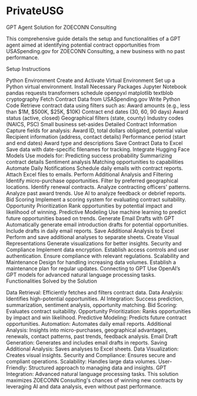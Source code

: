 # PrivateUSG
GPT Agent Solution for ZOECONN Consulting

This comprehensive guide details the setup and functionalities of a GPT agent aimed at identifying potential contract opportunities from USASpending.gov for ZOECONN Consulting, a new business with no past performance.

Setup Instructions

Python Environment
Create and Activate Virtual Environment
Set up a Python virtual environment.
Install Necessary Packages
Jupyter Notebook
pandas
requests
transformers
schedule
openpyxl
matplotlib
textblob
cryptography
Fetch Contract Data from USASpending.gov
Write Python Code
Retrieve contract data using filters such as:
Award amounts (e.g., less than $1M, $500K, $25K, $10K)
Contract end dates (30, 60, 90 days)
Award status (active, closed)
Geographical filters (state, county)
Industry codes (NAICS, PSC)
Small business set-asides
Detailed Contract Information
Capture fields for analysis:
Award ID, total dollars obligated, potential value
Recipient information (address, contact details)
Performance period (start and end dates)
Award type and descriptions
Save Contract Data to Excel
Save data with date-specific filenames for tracking.
Integrate Hugging Face Models
Use models for:
Predicting success probability
Summarizing contract details
Sentiment analysis
Matching opportunities to capabilities
Automate Daily Notifications
Schedule daily emails with contract reports.
Attach Excel files to emails.
Perform Additional Analysis and Filtering
Identify micro-purchase opportunities.
Filter by preferred geographical locations.
Identify renewal contracts.
Analyze contracting officers' patterns.
Analyze past award trends.
Use AI to analyze feedback or debrief reports.
Bid Scoring
Implement a scoring system for evaluating contract suitability.
Opportunity Prioritization
Rank opportunities by potential impact and likelihood of winning.
Predictive Modeling
Use machine learning to predict future opportunities based on trends.
Generate Email Drafts with GPT
Automatically generate email introduction drafts for potential opportunities.
Include drafts in daily email reports.
Save Additional Analysis to Excel
Perform and save additional analyses to separate sheets.
Create Visual Representations
Generate visualizations for better insights.
Security and Compliance
Implement data encryption.
Establish access controls and user authentication.
Ensure compliance with relevant regulations.
Scalability and Maintenance
Design for handling increasing data volumes.
Establish a maintenance plan for regular updates.
Connecting to GPT
Use OpenAI’s GPT models for advanced natural language processing tasks.
Functionalities Solved by the Solution

Data Retrieval: Efficiently fetches and filters contract data.
Data Analysis: Identifies high-potential opportunities.
AI Integration: Success prediction, summarization, sentiment analysis, opportunity matching.
Bid Scoring: Evaluates contract suitability.
Opportunity Prioritization: Ranks opportunities by impact and win likelihood.
Predictive Modeling: Predicts future contract opportunities.
Automation: Automates daily email reports.
Additional Analysis: Insights into micro-purchases, geographical advantages, renewals, contact patterns, past trends, feedback analysis.
Email Draft Generation: Generates and includes email drafts in reports.
Saving Additional Analysis: Saves analyses to Excel sheets.
Data Visualization: Creates visual insights.
Security and Compliance: Ensures secure and compliant operations.
Scalability: Handles large data volumes.
User-Friendly: Structured approach to managing data and insights.
GPT Integration: Advanced natural language processing tasks.
This solution maximizes ZOECONN Consulting's chances of winning new contracts by leveraging AI and data analysis, even without past performance.